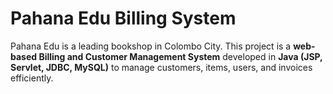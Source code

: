 # Pahana Edu Billing System

Pahana Edu is a leading bookshop in Colombo City. This project is a **web-based Billing and Customer Management System** developed in **Java (JSP, Servlet, JDBC, MySQL)** to manage customers, items, users, and invoices efficiently.
